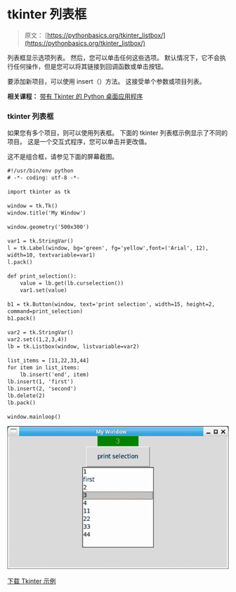 # tkinter 列表框

> 原文： [https://pythonbasics.org/tkinter_listbox/](https://pythonbasics.org/tkinter_listbox/)

列表框显示选项列表。 然后，您可以单击任何这些选项。 默认情况下，它不会执行任何操作，但是您可以将其链接到回调函数或单击按钮。

要添加新项目，可以使用 insert（）方法。 这接受单个参数或项目列表。

**相关课程：** [带有 Tkinter 的 Python 桌面应用程序](https://gum.co/ErLc)

### tkinter 列表框

如果您有多个项目，则可以使用列表框。 下面的 tkinter 列表框示例显示了不同的项目。 这是一个交互式程序，您可以单击并更改值。

这不是组合框，请参见下面的屏幕截图。

```
#!/usr/bin/env python
# -*- coding: utf-8 -*-

import tkinter as tk

window = tk.Tk()
window.title('My Window')

window.geometry('500x300')

var1 = tk.StringVar()
l = tk.Label(window, bg='green', fg='yellow',font=('Arial', 12), width=10, textvariable=var1)
l.pack()

def print_selection():
    value = lb.get(lb.curselection())   
    var1.set(value)  

b1 = tk.Button(window, text='print selection', width=15, height=2, command=print_selection)
b1.pack()

var2 = tk.StringVar()
var2.set((1,2,3,4))
lb = tk.Listbox(window, listvariable=var2)

list_items = [11,22,33,44]
for item in list_items:
    lb.insert('end', item)
lb.insert(1, 'first')
lb.insert(2, 'second')
lb.delete(2)
lb.pack()

window.mainloop()

```

![tkinter listbox](img/a6a91551430cb92d00e95bb8dfef21ae.jpg)

[下载 Tkinter 示例](https://gum.co/ErLc)